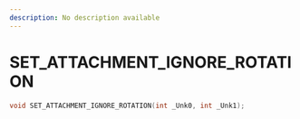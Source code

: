 ```yaml
---
description: No description available 
---
```


# SET_ATTACHMENT_IGNORE_ROTATION

```cpp
void SET_ATTACHMENT_IGNORE_ROTATION(int _Unk0, int _Unk1);
```